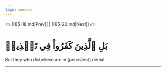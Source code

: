 ```yaml
---
tags: meccan
---
```


👈 [[85-18.md|Prev]] | [[85-20.md|Next]] 👉

# بَلِ ٱلَّذِينَ كَفَرُواْ فِي تَكۡذِيبٖ

But they who disbelieve are in [persistent] denial

---

